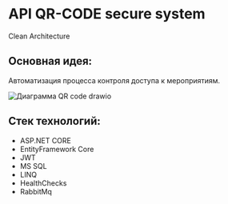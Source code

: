 # API QR-CODE secure system

Clean Architecture

## Основная идея:
Автоматизация процесса контроля доступа к мероприятиям.

![Диаграмма QR code drawio](https://github.com/RodyaHjilz/SecTech.API/assets/113127693/ebab8c67-91d7-4d33-97e2-d4cb59c2189c)

## Стек технологий:
- ASP.NET CORE
- EntityFramework Core
- JWT
- MS SQL
- LINQ
- HealthChecks
- RabbitMq
